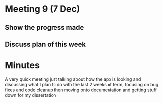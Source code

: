 # Meeting 9 (7 Dec)

## Show the progress made

## Discuss plan of this week

# Minutes 
A very quick meeting just talking about how the app is looking and discussing what I plan to do with the last 2 weeks of term, focusing on bug fixes and code cleanup then moving onto documentation and getting stuff down for my dissertation
